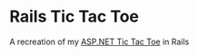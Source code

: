 # Rails Tic Tac Toe
A recreation of my [ASP.NET Tic Tac Toe](https://github.com/Campbell-E-Soup/ASP.NET-TicTacToe-App) in Rails
